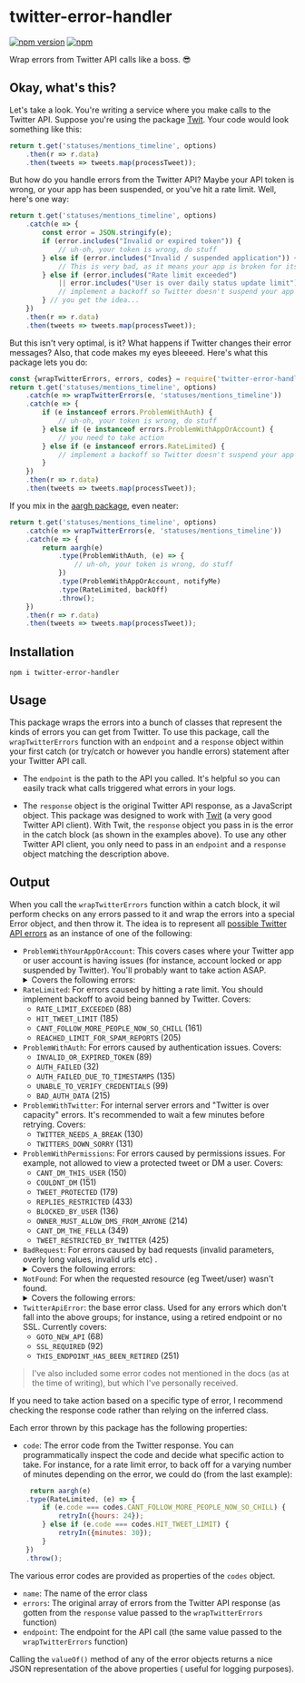 # twitter-error-handler

[![npm version](https://badge.fury.io/js/twitter-error-handler.svg)](https://badge.fury.io/js/twitter-error-handler)
[![npm](https://img.shields.io/npm/dt/twitter-error-handler)](https://www.npmjs.com/package/twitter-error-handler)

Wrap errors from Twitter API calls like a boss. 😎

## Okay, what's this?

Let's take a look. You're writing a service where you make calls to the Twitter API. Suppose you're using the
package [Twit](https://github.com/ttezel/twit#readme). Your code would look something like this:

```javascript
return t.get('statuses/mentions_timeline', options)
    .then(r => r.data)
    .then(tweets => tweets.map(processTweet));
```

But how do you handle errors from the Twitter API? Maybe your API token is wrong, or your app has been suspended, or
you've hit a rate limit. Well, here's one way:

```javascript
return t.get('statuses/mentions_timeline', options)
    .catch(e => {
        const error = JSON.stringify(e);
        if (error.includes("Invalid or expired token")) {
            // uh-oh, your token is wrong, do stuff
        } else if (error.includes("Invalid / suspended application")) {
            // This is very bad, as it means your app is broken for its users
        } else if (error.includes("Rate limit exceeded")
            || error.includes("User is over daily status update limit")) {
            // implement a backoff so Twitter doesn't suspend your app
        } // you get the idea...
    })
    .then(r => r.data)
    .then(tweets => tweets.map(processTweet));
```

But this isn't very optimal, is it? What happens if Twitter changes their error messages? Also, that code makes my eyes
bleeeed. Here's what this package lets you do:

```javascript
const {wrapTwitterErrors, errors, codes} = require('twitter-error-handler');
return t.get('statuses/mentions_timeline', options)
    .catch(e => wrapTwitterErrors(e, 'statuses/mentions_timeline'))
    .catch(e => {
        if (e instanceof errors.ProblemWithAuth) {
            // uh-oh, your token is wrong, do stuff
        } else if (e instanceof errors.ProblemWithAppOrAccount) {
            // you need to take action
        } else if (e instanceof errors.RateLimited) {
            // implement a backoff so Twitter doesn't suspend your app
        }
    })
    .then(r => r.data)
    .then(tweets => tweets.map(processTweet));
```

If you mix in the [aargh package](https://github.com/shalvah/aargh), even neater:

```javascript
return t.get('statuses/mentions_timeline', options)
    .catch(e => wrapTwitterErrors(e, 'statuses/mentions_timeline'))
    .catch(e => {
        return aargh(e)
            .type(ProblemWithAuth, (e) => {
                // uh-oh, your token is wrong, do stuff
            })
            .type(ProblemWithAppOrAccount, notifyMe)
            .type(RateLimited, backOff)
            .throw();
    })
    .then(r => r.data)
    .then(tweets => tweets.map(processTweet));
```

## Installation

```
npm i twitter-error-handler
```

## Usage

This package wraps the errors into a bunch of classes that represent the kinds of errors you can get from Twitter. To
use this package, call the `wrapTwitterErrors` function with an `endpoint` and a `response` object within your first
catch (or try/catch or however you handle errors) statement after your Twitter API call.

- The `endpoint` is the path to the API you called. It's helpful so you can easily track what calls triggered what
  errors in your logs.

- The `response` object is the original Twitter API response, as a JavaScript object. This package was designed to work
  with [Twit](https://github.com/ttezel/twit#readme) (a very good Twitter API client). With Twit, the `response` object
  you pass in is the error in the catch block (as shown in the examples above). To use any other Twitter API client, you
  only need to pass in an `endpoint` and a `response` object matching the description above.

## Output

When you call the `wrapTwitterErrors` function within a catch block, it wil perform checks on any errors passed to it
and wrap the errors into a special Error object, and then throw it. The idea is to represent
all [possible Twitter API errors](https://developer.twitter.com/en/support/twitter-api/error-troubleshooting) as an
instance of one of the following:

- `ProblemWithYourAppOrAccount`: This covers cases where your Twitter app or user account is having issues (for
  instance, account locked or app suspended by Twitter). You'll probably want to take action ASAP. <details><summary>Covers the following errors:</summary>
  <ul>
  <li><code>ACCOUNT_LOCKED_TEMPORARILY</code> (326)</li>
  <li><code>ACCOUNT_SUSPENDED</code> (64)</li>
  <li><code>APP_SUSPENDED</code> (416)</li>
  <li><code>APP_MUZZLED</code> (261)</li>
  <li><code>CALLBACK_URL_NOT_APPROVED</code> (415)</li>
  <li><code>DESKTOP_APPLICATIONS_ONLY_SUPPORT_OOB_OAUTH</code> (417)</li>
  <li><code>CLIENT_NOT_PERMITTED_TO_DO_THAT</code> (87)</li>
  <li><code>APP_NOT_ALLOWED_TO_ACCESS_DMS</code> (93)</li>
  <li><code>YOUR_CREDENTIALS_DONT_COVER_THIS</code> (220)</li>
  <li><code>WE_FELT_LIKE_FLAGGING_YOU</code> (226)</li>
  </ul>
  </details>
- `RateLimited`: For errors caused by hitting a rate limit. You should implement backoff to avoid being banned by
  Twitter. Covers:
    - `RATE_LIMIT_EXCEEDED` (88)
    - `HIT_TWEET_LIMIT` (185)
    - `CANT_FOLLOW_MORE_PEOPLE_NOW_SO_CHILL` (161)
    - `REACHED_LIMIT_FOR_SPAM_REPORTS` (205)
- `ProblemWithAuth`: For errors caused by authentication issues. Covers:
    - `INVALID_OR_EXPIRED_TOKEN` (89)
    - `AUTH_FAILED` (32)
    - `AUTH_FAILED_DUE_TO_TIMESTAMPS` (135)
    - `UNABLE_TO_VERIFY_CREDENTIALS` (99)
    - `BAD_AUTH_DATA` (215)
- `ProblemWithTwitter`: For internal server errors and "Twitter is over capacity" errors. It's recommended to wait a few
  minutes before retrying. Covers:
  - `TWITTER_NEEDS_A_BREAK` (130)
  - `TWITTERS_DOWN_SORRY` (131)
- `ProblemWithPermissions`: For errors caused by permissions issues. For example, not allowed to view a protected tweet
  or DM a user. Covers:
    - `CANT_DM_THIS_USER` (150)
    - `COULDNT_DM` (151)
    - `TWEET_PROTECTED` (179)
    - `REPLIES_RESTRICTED` (433)
    - `BLOCKED_BY_USER` (136)
    - `OWNER_MUST_ALLOW_DMS_FROM_ANYONE` (214)
    - `CANT_DM_THE_FELLA` (349)
    - `TWEET_RESTRICTED_BY_TWITTER` (425)
- `BadRequest`: For errors caused by bad requests (invalid parameters, overly long values, invalid urls etc)
  . <details><summary>Covers the following errors:</summary>
  <ul>
  <li><code>INVALID_COORDINATES</code> (3)</li>
  <li><code>NO_DATA_FOR_COORDINATES_AND_RADIUS</code> (7)</li>
  <li><code>NO_DATA_FOR_THAT_ID</code> (8)</li>
  <li><code>MUST_PROVIDE_VALID_GEO_DATA</code> (12)</li>
  <li><code>CANT_REPORT_YOURSELF_FOR_SPAM</code> (36)</li>
  <li><code>REPLIED_TO_UNAVAILABLE_TWEET</code> (385)</li>
  <li><code>MISSING_QUERY_PARAMS</code> (25)</li>
  <li><code>PARAMETER_MISSING</code> (38)</li>
  <li><code>ATTACHMENT_URL_INVALID</code> (44)</li>
  <li><code>TWEET_TOO_LONG</code> (186)</li>
  <li><code>DUPLICATE_TWEET</code> (187)</li>
  <li><code>INVALID_URL_PARAMETER</code> (195)</li>
  <li><code>ACCOUNT_UPDATE_FAILED</code> (120)</li>
  <li><code>ALREADY_LIKED_THAT_SHIT</code> (129)</li>
  <li><code>ALREADY_FOLLOWED</code> (160)</li>
  <li><code>USER_NOT_IN_THE_LIST</code> (110)</li>
  <li><code>COULDNT_DETERMINE_SOURCE_USER</code> (163)</li>
  <li><code>DEVICE_ERROR</code> (203)</li>
  <li><code>HAHA_CANT_MUTE_YOURSELF</code> (271)</li>
  <li><code>CANT_UNMUTE_BECAUSE_YOU_WERENT_MUTING</code> (272)</li>
  <li><code>GIFS_NOT_ALLOWED_WITH_OTHER_IMAGES</code> (323)</li>
  <li><code>MEDIA_ID_GOT_A_PROBLEM</code> (324)</li>
  <li><code>DIDNT_FIND_A_MEDIA_ID</code> (325)</li>
  <li><code>ALREADY_RETWEETED</code> (327)</li>
  <li><code>DM_TOO_LONG</code> (354)</li>
  <li><code>SUBSCRIPTION_ALREADY_EXISTS</code> (355)</li>
  <li><code>ONLY_ONE_ATTACHMENT_TYPE_ALLOWED</code> (386)</li>
  <li><code>YOU_NEED_TO_ENABLE_COOKIES</code> (404)</li>
  <li><code>INVALID_URL</code> (407)</li>
  <li><code>INVALID_CONVERSATION_CONTROLS</code> (431)</li>
  </ul>
  </details>
- `NotFound`: For when the requested resource (eg Tweet/user) wasn't found. <details><summary>Covers the following
  errors:</summary>
  <ul>
  <li><code>NO_LOCATION_FOR_THAT_IP_ADDRESS</code> (13)  </li><li><code>NO_USER_MATCHES_THOSE_TERMS</code> (17)  </li><li><code>NOT_FOUND</code> (34)  </li><li><code>COULDNT_FIND_USER</code> (50)  <li><code>USER_NOT_FOUND_IN_THE_LIST</code> (109)  <li><code>NO_SUCH_TWEET</code> (144)  <li><code>USER_SUSPENDED</code> (63)  </li><li><code>TWEET_UNAVAILABLE</code> (422)  <li><code>TWEET_UNAVAILABLE_FOR_VIOLATING_RULES</code> (421)</li>
  </ul>
  </details>
- `TwitterApiError`: the base error class. Used for any errors which don't fall into the above groups; for instance,
  using a retired endpoint or no SSL. Currently covers:
  - `GOTO_NEW_API` (68)
  - `SSL_REQUIRED` (92)
  - `THIS_ENDPOINT_HAS_BEEN_RETIRED` (251)

> I've also included some error codes not mentioned in the docs (as at the time of writing), but which I've personally received.

If you need to take action based on a specific type of error, I recommend checking the response code rather than relying
on the inferred class.

Each error thrown by this package has the following properties:

- `code`: The error code from the Twitter response. You can programmatically inspect the code and decide what specific
  action to take. For instance, for a rate limit error, to back off for a varying number of minutes depending on the
  error, we could do (from the last example):

```javascript
     return aargh(e)
    .type(RateLimited, (e) => {
        if (e.code === codes.CANT_FOLLOW_MORE_PEOPLE_NOW_SO_CHILL) {
            retryIn({hours: 24});
        } else if (e.code === codes.HIT_TWEET_LIMIT) {
            retryIn({minutes: 30});
        }
    })
    .throw();
```

The various error codes are provided as properties of the `codes` object.

- `name`: The name of the error class
- `errors`: The original array of errors from the Twitter API response (as gotten from the `response` value passed to
  the `wrapTwitterErrors` function)
- `endpoint`: The endpoint for the API call (the same value passed to the `wrapTwitterErrors` function)

Calling the `valueOf()` method of any of the error objects returns a nice JSON representation of the above properties (
useful for logging purposes).